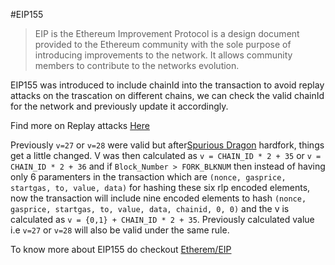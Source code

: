 #EIP155
>EIP is the Ethereum Improvement Protocol is a design document provided to the Ethereum community with the sole purpose of introducing improvements to the network. It allows community members to contribute to the networks evolution.

EIP155 was introduced to include chainId into the transaction to avoid replay attacks on the trascation on different chains, we can check the valid chainId for the network and previously update it accordingly.

Find more on Replay attacks [Here](https://ethereum.stackexchange.com/questions/26/what-is-a-replay-attack)

Previously `v=27` or `v=28` were valid but after[Spurious Dragon](https://github.com/ethereum/EIPs/blob/master/EIPS/eip-607.md) hardfork, things get a little changed.
V was then calculated as `v = CHAIN_ID * 2 + 35` or `v = CHAIN_ID * 2 + 36` and if `Block_Number > FORK_BLKNUM` then instead of having only 6 paramenters in the transaction which are `(nonce, gasprice, startgas, to, value, data)` for hashing these six rlp encoded elements, now the transaction will include nine encoded elements to hash `(nonce, gasprice, startgas, to, value, data, chainid, 0, 0)` and the v is calculated as `v = {0,1} + CHAIN_ID * 2 + 35`. Previously calculated value i.e `v=27` or `v=28` will also be valid under the same rule.

To know more about EIP155 do checkout [Etherem/EIP](https://github.com/ethereum/EIPs/blob/master/EIPS/eip-155.md)



